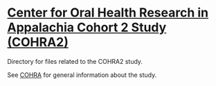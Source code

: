  # [Center for Oral Health Research in Appalachia Cohort 2 Study (COHRA2)](https://www.dental.pitt.edu/research/center-oral-health-research-appalachia/cohra2-cohort-study)

Directory for files related to the COHRA2 study.

See [COHRA](https://www.dental.pitt.edu/research/center-oral-health-research-appalachia) for general information about the study.